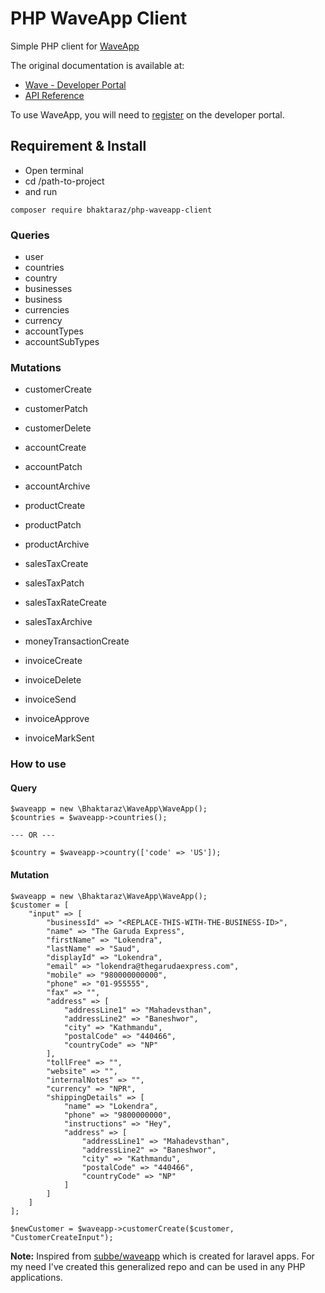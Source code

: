 # PHP WaveApp Client

Simple PHP client for [WaveApp][wave-app]

The original documentation is available at: 
- [Wave - Developer Portal][wave-documentation-url]
- [API Reference][wave-api-schema]

To use WaveApp, you will need to [register][wave-create-an-app] on the developer portal.

## Requirement & Install
- Open terminal 
- cd /path-to-project
- and run
```
composer require bhaktaraz/php-waveapp-client
```

### Queries

- user
- countries
- country
- businesses
- business
- currencies
- currency
- accountTypes
- accountSubTypes

### Mutations

- customerCreate
- customerPatch
- customerDelete

- accountCreate
- accountPatch
- accountArchive

- productCreate
- productPatch
- productArchive

- salesTaxCreate
- salesTaxPatch
- salesTaxRateCreate
- salesTaxArchive

- moneyTransactionCreate

- invoiceCreate
- invoiceDelete
- invoiceSend
- invoiceApprove
- invoiceMarkSent

### How to use

#### Query
```
$waveapp = new \Bhaktaraz\WaveApp\WaveApp();
$countries = $waveapp->countries();

--- OR ---

$country = $waveapp->country(['code' => 'US']);
```

#### Mutation
```
$waveapp = new \Bhaktaraz\WaveApp\WaveApp();
$customer = [
    "input" => [
        "businessId" => "<REPLACE-THIS-WITH-THE-BUSINESS-ID>",
        "name" => "The Garuda Express",
        "firstName" => "Lokendra",
        "lastName" => "Saud",
        "displayId" => "Lokendra",
        "email" => "lokendra@thegarudaexpress.com",
        "mobile" => "980000000000",
        "phone" => "01-955555",
        "fax" => "",
        "address" => [
            "addressLine1" => "Mahadevsthan",
            "addressLine2" => "Baneshwor",
            "city" => "Kathmandu",
            "postalCode" => "440466",
            "countryCode" => "NP"
        ],
        "tollFree" => "",
        "website" => "",
        "internalNotes" => "",
        "currency" => "NPR",
        "shippingDetails" => [
            "name" => "Lokendra",
            "phone" => "9800000000",
            "instructions" => "Hey",
            "address" => [
                "addressLine1" => "Mahadevsthan",
                "addressLine2" => "Baneshwor",
                "city" => "Kathmandu",
                "postalCode" => "440466",
                "countryCode" => "NP"
            ]
        ]
    ] 
];

$newCustomer = $waveapp->customerCreate($customer, "CustomerCreateInput");
```

**Note:** Inspired from [subbe/waveapp][subbe-waveapp] which is created for laravel apps. For my need I've created this generalized repo and can be used in any PHP applications.

[wave-app]: https://www.waveapps.com/
[wave-documentation-url]: https://developer.waveapps.com/hc/en-us/categories/360001114072
[wave-api-schema]: https://developer.waveapps.com/hc/en-us/articles/360019968212-API-Reference
[wave-create-an-app]: https://developer.waveapps.com/hc/en-us/sections/360003012132-Create-an-App
[subbe-waveapp]:https://github.com/subbe/waveapp
